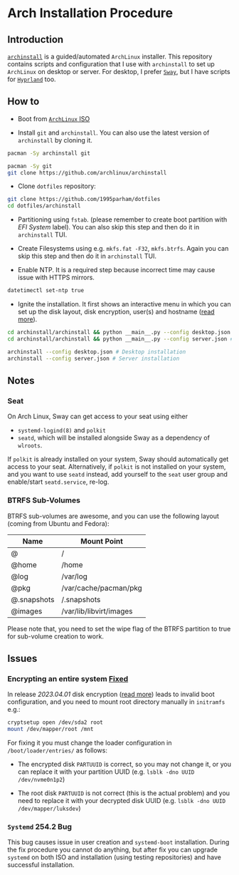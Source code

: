 # Arch Installation Procedure

## Introduction

[`archinstall`](https://github.com/archlinux/archinstall) is a guided/automated `ArchLinux` installer.
This repository contains scripts and configuration that I use with `archinstall` to set up `ArchLinux` on desktop or
server.
For desktop, I prefer [`Sway`](https://wiki.archlinux.org/title/Sway), but I have scripts for
[`Hyprland`](https://github.com/hyprwm) too.

## How to

- Boot from [`ArchLinux` ISO](https://archlinux.org/download/)

- Install `git` and `archinstall`. You can also use the latest version of `archinstall`
  by cloning it.

```bash
pacman -Sy archinstall git
```

```bash
pacman -Sy git
git clone https://github.com/archlinux/archinstall
```

- Clone `dotfiles` repository:

```bash
git clone https://github.com/1995parham/dotfiles
cd dotfiles/archinstall
```

- Partitioning using `fstab`. (please remember to create boot partition with _EFI System_ label).
  You can also skip this step and then do it in `archinstall` TUI.

- Create Filesystems using e.g. `mkfs.fat -F32`, `mkfs.btrfs`. Again you can skip this step and then do it in `archinstall`
  TUI.

- Enable NTP. It is a required step because incorrect time may cause issue with HTTPS mirrors.

```bash
datetimectl set-ntp true
```

- Ignite the installation. It first shows an interactive menu in which you can set up the disk layout, disk
  encryption, user(s) and hostname ([read
  more](https://archinstall.readthedocs.io/installing/guided.html#guided-installation)).

```bash
cd archinstall/archinstall && python __main__.py --config desktop.json # Desktop installation
cd archinstall/archinstall && python __main__.py --config server.json # Server installation
```

```bash
archinstall --config desktop.json # Desktop installation
archinstall --config server.json # Server installation
```

## Notes

### Seat

On Arch Linux, Sway can get access to your seat using either

- `systemd-logind(8)` and `polkit`
- `seatd`, which will be installed alongside Sway as a dependency of `wlroots`.

If `polkit` is already installed on your system, Sway should automatically get access to your seat.
Alternatively, if `polkit` is not installed on your system, and you want to use `seatd` instead,
add yourself to the `seat` user group and enable/start `seatd.service`, re-log.

### BTRFS Sub-Volumes

BTRFS sub-volumes are awesome, and you can use the following layout (coming from Ubuntu and Fedora):

| Name        | Mount Point             |
| ----------- | ----------------------- |
| @           | /                       |
| @home       | /home                   |
| @log        | /var/log                |
| @pkg        | /var/cache/pacman/pkg   |
| @.snapshots | /.snapshots             |
| @images     | /var/lib/libvirt/images |

Please note that, you need to set the wipe flag of the BTRFS partition to true for sub-volume creation to work.

## Issues

### Encrypting an entire system [Fixed](https://github.com/archlinux/archinstall/issues/1716)

In release _2023.04.01_ disk encryption ([read more](https://wiki.archlinux.org/title/Dm-crypt/Encrypting_an_entire_system#LUKS_on_a_partition))
leads to invalid boot configuration, and you need to mount root
directory manually in `initramfs` e.g.:

```bash
cryptsetup open /dev/sda2 root
mount /dev/mapper/root /mnt
```

For fixing it you must change the loader configuration in `/boot/loader/entries/` as follows:

- The encrypted disk `PARTUUID` is correct, so you may not change it, or you can replace it
  with your partition UUID (e.g. `lsblk -dno UUID /dev/nvme0n1p2`)

- The root disk `PARTUUID` is not correct (this is the actual problem) and you need to replace
  it with your decrypted disk UUID (e.g. `lsblk -dno UUID /dev/mapper/luksdev`)

### `Systemd` 254.2 Bug

This bug causes issue in user creation and `systemd-boot` installation. During
the fix procedure you cannot do anything, but after fix you can upgrade `systemd` on both ISO
and installation (using testing repositories) and have successful installation.
